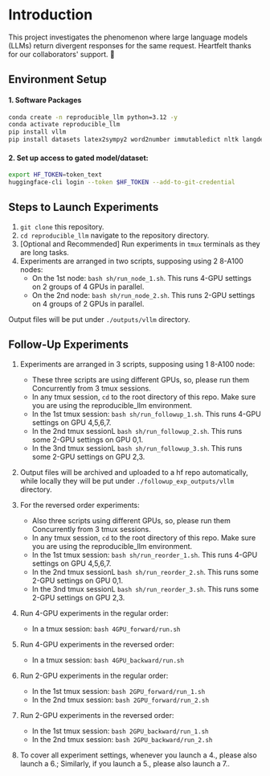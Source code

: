 # Introduction

This project investigates the phenomenon where large language models (LLMs) return divergent responses for the same request. Heartfelt thanks for our collaborators' support. :saluting_face: 

## Environment Setup

#### 1. Software Packages
```bash
conda create -n reproducible_llm python=3.12 -y
conda activate reproducible_llm
pip install vllm
pip install datasets latex2sympy2 word2number immutabledict nltk langdetect
```

#### 2. Set up access to gated model/dataset:
```bash
export HF_TOKEN=token_text
huggingface-cli login --token $HF_TOKEN --add-to-git-credential
```

## Steps to Launch Experiments

1. `git clone` this repository.
2. `cd reproducible_llm` navigate to the repository directory.
3. [Optional and Recommended] Run experiments in `tmux` terminals as they are long tasks.
4. Experiments are arranged in two scripts, supposing using 2 8-A100 nodes:
    - On the 1st node: `bash sh/run_node_1.sh`. This runs 4-GPU settings on 2 groups of 4 GPUs in parallel.
    - On the 2nd node: `bash sh/run_node_2.sh`. This runs 2-GPU settings on 4 groups of 2 GPUs in parallel.

Output files will be put under `./outputs/vllm` directory.

## Follow-Up Experiments

1. Experiments are arranged in 3 scripts, supposing using 1 8-A100 node:
    - These three scripts are using different GPUs, so, please run them Concurrently from 3 tmux sessions.
    - In any tmux session, `cd` to the root directory of this repo. Make sure you are using the reproducible_llm environment.
    - In the 1st tmux session: `bash sh/run_followup_1.sh`. This runs 4-GPU settings on GPU 4,5,6,7.
    - In the 2nd tmux sessionL `bash sh/run_followup_2.sh`. This runs some 2-GPU settings on GPU 0,1.
    - In the 3nd tmux sessionL `bash sh/run_followup_3.sh`. This runs some 2-GPU settings on GPU 2,3.

2. Output files will be archived and uploaded to a hf repo automatically, while locally they will be put under `./followup_exp_outputs/vllm` directory. 

3. For the reversed order experiments:
    - Also three scripts using different GPUs, so, please run them Concurrently from 3 tmux sessions.
    - In any tmux session, `cd` to the root directory of this repo. Make sure you are using the reproducible_llm environment.
    - In the 1st tmux session: `bash sh/run_reorder_1.sh`. This runs 4-GPU settings on GPU 4,5,6,7.
    - In the 2nd tmux sessionL `bash sh/run_reorder_2.sh`. This runs some 2-GPU settings on GPU 0,1.
    - In the 3nd tmux sessionL `bash sh/run_reorder_3.sh`. This runs some 2-GPU settings on GPU 2,3.

4. Run 4-GPU experiments in the regular order:
    - In a tmux session: `bash 4GPU_forward/run.sh`

5. Run 4-GPU experiments in the reversed order:
    - In a tmux session: `bash 4GPU_backward/run.sh`

6. Run 2-GPU experiments in the regular order:
    - In the 1st tmux session: `bash 2GPU_forward/run_1.sh`
    - In the 2nd tmux session: `bash 2GPU_forward/run_2.sh`

7. Run 2-GPU experiments in the reversed order:
    - In the 1st tmux session: `bash 2GPU_backward/run_1.sh`
    - In the 2nd tmux session: `bash 2GPU_backward/run_2.sh`

8. To cover all experiment settings, whenever you launch a 4., please also launch a 6.; Similarly, if you launch a 5., please also launch a 7..